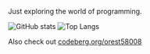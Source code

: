 Just exploring the world of programming.

![GitHub stats](https://github-readme-stats.vercel.app/api?username=orest58008&show_icons=true&show=prs_merged&theme=dark)
![Top Langs](https://github-readme-stats.vercel.app/api/top-langs/?username=orest58008&layout=donut&langs_count=6&theme=dark)

Also check out [codeberg.org/orest58008](https://codeberg.org/orest58008/)
